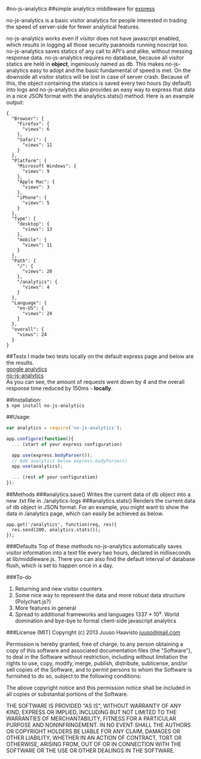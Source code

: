 #no-js-analytics
##simple analytics middleware for [express](http://expressjs.com/)

no-js-analytics is a basic visitor analytics for people interested in trading the speed of server-side for fewer analytical features.

no-js-analytics works even if visitor does not have javascript enabled, which results in logging all those security paranoids running noscript too. no-js-analytics saves statics of any call to API's and alike, without messing response data. no-js-analytics requires no database, because all visitor statics are held in **object**, ingeniously named as db. This makes no-js-analytics easy to adopt and the basic fundamental of speed is met. On the downside all visitor statics will be lost in case of server crash. Because of this, the object containing the statics is saved every two hours (by default) into logs and no-js-analytics also provides an easy way to express that data in a nice JSON format with the analytics.stats() method. Here is an example output:

```
{
  "Browser": {
    "Firefox": {
      "views": 6
    },
    "Safari": {
      "views": 11
    }
  },
  "Platform": {
    "Microsoft Windows": {
      "views": 9
    },
    "Apple Mac": {
      "views": 3
    },
    "iPhone": {
      "views": 5
    }
  },
  "Type": {
    "desktop": {
      "views": 13
    },
    "mobile": {
      "views": 11
    }
  },
  "Path": {
    "/": {
      "views": 20
    },
    "/analytics": {
      "views": 4
    }
  },
  "Language": {
    "en-US": {
      "views": 24
    }
  },
  "overall": {
    "views": 24
  }
}
```

##Tests
   I made two tests locally on the default express page and below are the results.  
   [google analytics](http://snag.gy/WFO8T.jpg)  
   [no-js-analytics](http://snag.gy/qctlQ.jpg)  
   As you can see, the amount of requests went down by 4 and the overall response time reduced by 150ms - **locally**.

##Installation:   
```$ npm install no-js-analytics```

##Usage:
```javascript
var analytics = require('no-js-analytics');

app.configure(function(){
  ... (start of your express configuration)

  app.use(express.bodyParser());
  // Add analytics below express.bodyParser()
  app.use(analytics);

  ... (rest of your configuration)
});
```

##Methods
###analytics.save()
   Writes the current data of db object into a new .txt file in ./analytics-logs
###analytics.stats()
   Renders the current data of db object in JSON format. For an example, you might want to show the data in /analytics page, which can easily be achieved as below.
```
app.get('/analytics', function(req, res){
  res.send(200, analytics.stats());
});
```
###Defaults
   Top of these methods no-js-analytics automatically saves visitor information into a text file every two hours, declared in milliseconds at lib/middleware.js. There you can also find the default interval of database flush, which is set to happen once in a day.

###To-do
1. Returning and new visitor counters
2. Some nice way to represent the data and more robust data structure (Polychart.js?)
3. More features in general
1004. Spread to additional frameworks and languages
1337 * 10⁹. World domination and bye-bye to formal client-side javascript analytics

###License (MIT)
   Copyright (c) 2013 Juuso Haavisto <juuso@mail.com>

Permission is hereby granted, free of charge, to any person obtaining a copy of this software and associated documentation files (the "Software"), to deal in the Software without restriction, including without limitation the rights to use, copy, modify, merge, publish, distribute, sublicense, and/or sell copies of the Software, and to permit persons to whom the Software is furnished to do so, subject to the following conditions:

The above copyright notice and this permission notice shall be included in all copies or substantial portions of the Software.

THE SOFTWARE IS PROVIDED "AS IS", WITHOUT WARRANTY OF ANY KIND, EXPRESS OR IMPLIED, INCLUDING BUT NOT LIMITED TO THE WARRANTIES OF MERCHANTABILITY, FITNESS FOR A PARTICULAR PURPOSE AND NONINFRINGEMENT. IN NO EVENT SHALL THE AUTHORS OR COPYRIGHT HOLDERS BE LIABLE FOR ANY CLAIM, DAMAGES OR OTHER LIABILITY, WHETHER IN AN ACTION OF CONTRACT, TORT OR OTHERWISE, ARISING FROM, OUT OF OR IN CONNECTION WITH THE SOFTWARE OR THE USE OR OTHER DEALINGS IN THE SOFTWARE.
